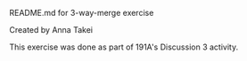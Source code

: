 README.md for 3-way-merge exercise

Created by Anna Takei

This exercise was done as part of 191A's Discussion 3 activity.
